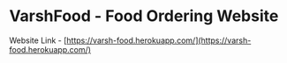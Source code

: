 # VarshFood - Food Ordering Website

Website Link - [https://varsh-food.herokuapp.com/](https://varsh-food.herokuapp.com/)
